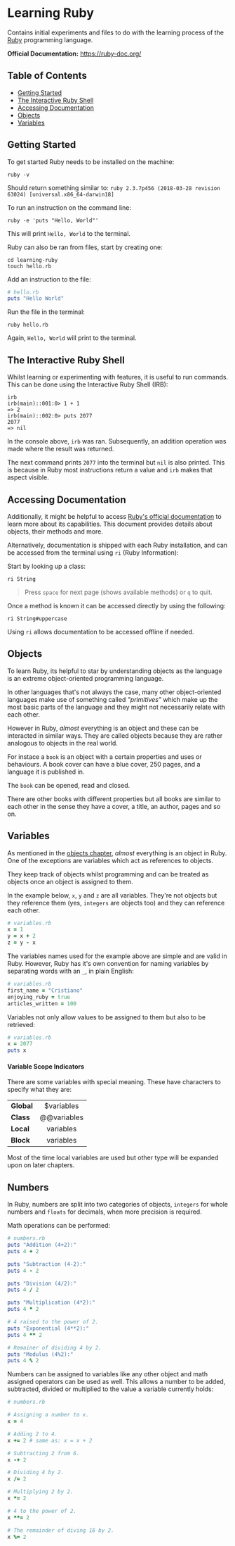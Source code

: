 # Learning Ruby

Contains initial experiments and files to do with the learning process of the [Ruby](https://www.ruby-lang.org) programming language.

**Official Documentation:** https://ruby-doc.org/

## Table of Contents

- [Getting Started](getting-started)
- [The Interactive Ruby Shell](the-interactive-ruby-shell)
- [Accessing Documentation](accessing-documentation)
- [Objects](#objects)
- [Variables](#variables)

## Getting Started

To get started Ruby needs to be installed on the machine:
```
ruby -v 
```

Should return something similar to:
`ruby 2.3.7p456 (2018-03-28 revision 63024) [universal.x86_64-darwin18]`

To run an instruction on the command line:
```
ruby -e 'puts "Hello, World"'
```

This will print `Hello, World` to the terminal.

Ruby can also be ran from files, start by creating one:
```
cd learning-ruby
touch hello.rb
```

Add an instruction to the file:
``` ruby
# hello.rb
puts "Hello World"
```

Run the file in the terminal:
```
ruby hello.rb
```

Again, `Hello, World` will print to the terminal.


## The Interactive Ruby Shell

Whilst learning or experimenting with features, it is useful to run commands. This can be done using the Interactive Ruby Shell (IRB):

```
irb
irb(main)::001:0> 1 + 1
=> 2
irb(main)::002:0> puts 2077
2077
=> nil
```

In the console above, `irb` was ran. Subsequently, an addition operation was made where the result was returned. 

The next command prints `2077` into the terminal but `nil` is also printed. This is because in Ruby most instructions return a value and `irb` makes that aspect visible.

## Accessing Documentation

Additionally, it might be helpful to access [Ruby's official documentation](https://ruby-doc.org/) to learn more about its capabilities. This document provides details about objects, their methods and more.

Alternatively, documentation is shipped with each Ruby installation, and can be accessed from the terminal using `ri` (Ruby Information):

Start by looking up a class:
```
ri String
```
> Press `space` for next page (shows available methods) or `q` to quit.

Once a method is known it can be accessed directly by using the following:

```
ri String#uppercase
```
Using `ri` allows documentation to be accessed offline if needed.

## Objects

To learn Ruby, its helpful to star by understanding objects as the language is an extreme object-oriented programming language.

In other languages that's not always the case, many other object-oriented languages make use of something called _"primitives"_ which make up the most basic parts of the language and they might not necessarily relate with each other.

However in Ruby, _almost_ everything is an object and these can be interacted in similar ways. They are called objects because they are rather analogous to objects in the real world.

For instace a `book` is an object with a certain properties and uses or behaviours. A book cover can have a blue cover, 250 pages, and a language it is published in.

The `book` can be opened, read and closed.

There are other books with different properties but all books are similar to each other in the sense they have a cover, a title, an author, pages and so on.

## Variables

As mentioned in the [objects chapter](#objects), _almost_ everything is an object in Ruby. One of the exceptions are variables which act as references to objects.

They keep track of objects whilst programming and can be treated as objects once an object is assigned to them.

In the example below, `x`, `y` and `z` are all variables. They're not objects but they reference them (yes, `integers` are objects too) and they can reference each other.

``` ruby
# variables.rb
x = 1
y = x + 2
z = y - x
```

The variables names used for the example above are simple and are valid in Ruby. However, Ruby has it's own convention for naming variables by separating words with an `_`, in plain English:

``` ruby
# variables.rb
first_name = "Cristiano"
enjoying_ruby = true
articles_written = 100
```

Variables not only allow values to be assigned to them but also to be retrieved:

``` ruby
# variables.rb
x = 2077
puts x
```

#### Variable Scope Indicators

There are some variables with special meaning. These have characters to specify what they are:

|       |        |
| ------------- |:-------------:|
| **Global**     | $variables |
| **Class**      | @@variables |
| **Local** | variables |
| **Block** | variables |

Most of the time local variables are used but other type will be expanded upon on later chapters. 

## Numbers
In Ruby, numbers are split into two categories of objects, `integers` for whole numbers and `floats` for decimals, when more precision is required.

Math operations can be performed:
``` ruby 
# numbers.rb
puts "Addition (4+2):"
puts 4 + 2

puts "Subtraction (4-2):"
puts 4 - 2

puts "Division (4/2):"
puts 4 / 2

puts "Multiplication (4*2):"
puts 4 * 2

# 4 raised to the power of 2.
puts "Exponential (4**2):"
puts 4 ** 2

# Remainer of dividing 4 by 2.
puts "Modulus (4%2):"
puts 4 % 2
```

Numbers can be assigned to variables like any other object and math assigned operators can be used as well. This allows a number to be added, subtracted, divided or multiplied to the value a variable currently holds:

``` ruby
# numbers.rb

# Assigning a number to x.
x = 4

# Adding 2 to 4.
x += 2 # same as: x = x + 2

# Subtracting 2 from 6.
x -+ 2

# Dividing 4 by 2.
x /= 2

# Multiplying 2 by 2.
x *= 2

# 4 to the power of 2.
x **= 2

# The remainder of diving 16 by 2.
x %= 2
```


